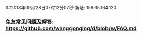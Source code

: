 ##2018年09月28日07时12分07秒 新址: 159.65.164.120
### 兔友常见问题及解答: https://github.com/wanggonging/d/blob/w/FAQ.md
